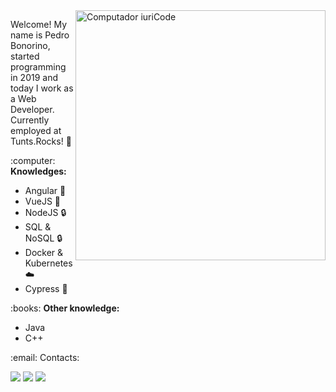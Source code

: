 <img src="https://raw.githubusercontent.com/MicaelliMedeiros/micaellimedeiros/master/image/computer-illustration.png" min-width="400px" max-width="400px" width="400px" align="right" alt="Computador iuriCode">

<p align="left"> 
  Welcome! My name is Pedro Bonorino, started programming in 2019 and today I work as a Web Developer.<br>
  Currently employed at Tunts.Rocks! 🤘
</p>

<p align="left">
  :computer: <strong>Knowledges:</strong>
  <ul>
    <li>Angular 📱</li>
    <li>VueJS 📱</li>
    <li>NodeJS 🔒</li>
    <li>SQL & NoSQL 🔒</li>
    <li>Docker & Kubernetes ☁️</li>
    <li>Cypress 🧪</li>
  </ul>
</p>

<p align="left">
 :books: <strong>Other knowledge:</strong>
 <ul>
   <li>Java</li>
   <li>C++</li>
  </ul>
</p>

<p align="left">
 :email: Contacts:
</p>

<p align="left">
  <a href="mailto:pedro.bonorino@gmail.com?subject=Contato" alt="Gmail">
  <img src="https://img.shields.io/badge/-Gmail-FF0000?style=flat-square&labelColor=FF0000&logo=gmail&logoColor=white&link=LINK-DO-SEU-EMAIL" /></a>

  <a href="https://www.linkedin.com/in/pedro-luiz-bonorino-65776316b/" alt="Linkedin">
  <img src="https://img.shields.io/badge/-Linkedin-0e76a8?style=flat-square&logo=Linkedin&logoColor=white&link=LINK-DO-SEU-LINKEDIN" /></a>
  
  <a href="https://www.instagram.com/pepebonorino/" alt="Instagram">
  <img src="https://img.shields.io/badge/-Instagram-DF0174?style=flat-square&labelColor=DF0174&logo=instagram&logoColor=white&link=LINK-DO-SEU-INSTAGRAM"/></a>
</p>  
